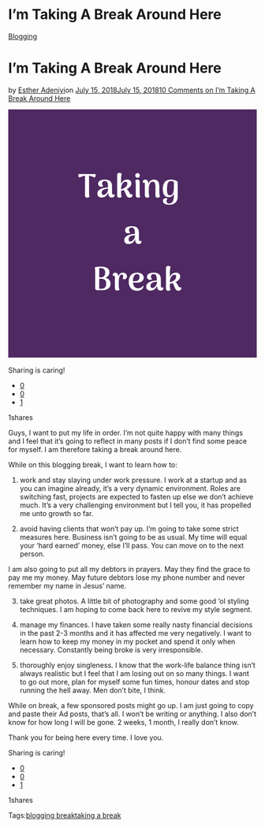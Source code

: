# I’m Taking A Break Around Here

[Blogging](https://estheradeniyi.com/category/blogging/)
# I&#x2019;m Taking A Break Around Here

by [Esther Adeniyi](https://estheradeniyi.com/author/esther-adeniyi/)on [July 15, 2018July 15, 2018](https://estheradeniyi.com/taking-a-break/)[10 Comments on I&#x2019;m Taking A Break Around Here](https://estheradeniyi.com/taking-a-break/#comments)

![Taking a break](images\Taking-a-break.png)

Sharing is caring!

- [0](https://www.facebook.com/sharer/sharer.php?u=https%3A%2F%2Festheradeniyi.com%2Ftaking-a-break%2F&amp;t=I%27m%20Taking%20A%20Break%20Around%20Here)
- [0](https://twitter.com/intent/tweet?text=I%27m%20Taking%20A%20Break%20Around%20Here&amp;url=https%3A%2F%2Festheradeniyi.com%2Ftaking-a-break%2F)
- [1](#)

1shares

Guys, I want to put my life in order. I&#x2019;m not quite happy with many things and I feel that it&#x2019;s going to reflect in many posts if I don&#x2019;t find some peace for myself. I am therefore taking a break around here.

While on this blogging break, I want to learn how to:

1. work and stay slaying under work pressure. I work at a startup and as you can imagine already, it&#x2019;s a very dynamic environment. Roles are switching fast, projects are expected to fasten up else we don&#x2019;t achieve much. It&#x2019;s a very challenging environment but I tell you, it has propelled me unto growth so far.

2. avoid having clients that won&#x2019;t pay up. I&#x2019;m going to take some strict measures here. Business isn&#x2019;t going to be as usual. My time will equal your &#x2018;hard earned&#x2019; money, else I&#x2019;ll pass. You can move on to the next person.

I am also going to put all my debtors in prayers. May they find the grace to pay me my money. May future debtors lose my phone number and never remember my name in Jesus&#x2019; name.

3. take great photos. A little bit of photography and some good &#x2018;ol styling techniques. I am hoping to come back here to revive my style segment.

4. manage my finances. I have taken some really nasty financial decisions in the past 2-3 months and it has affected me very negatively. I want to learn how to keep my money in my pocket and spend it only when necessary. Constantly being broke is very irresponsible.

5. thoroughly enjoy singleness. I know that the work-life balance thing isn&#x2019;t always realistic but I feel that I am losing out on so many things. I want to go out more, plan for myself some fun times, honour dates and stop running the hell away. Men don&#x2019;t bite, I think.

While on break, a few sponsored posts might go up. I am just going to copy and paste their Ad posts, that&#x2019;s all. I won&#x2019;t be writing or anything. I also don&#x2019;t know for how long I will be gone. 2 weeks, 1 month, I really don&#x2019;t know.

Thank you for being here every time. I love you.

Sharing is caring!

- [0](https://www.facebook.com/sharer/sharer.php?u=https%3A%2F%2Festheradeniyi.com%2Ftaking-a-break%2F&amp;t=I%27m%20Taking%20A%20Break%20Around%20Here)
- [0](https://twitter.com/intent/tweet?text=I%27m%20Taking%20A%20Break%20Around%20Here&amp;url=https%3A%2F%2Festheradeniyi.com%2Ftaking-a-break%2F)
- [1](#)

1shares

Tags:[blogging break](https://estheradeniyi.com/tag/blogging-break/)[taking a break](https://estheradeniyi.com/tag/taking-a-break/)